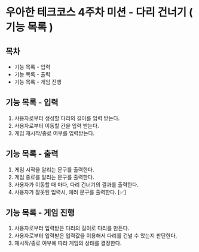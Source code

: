 # 우아한 테크코스 4주차 미션 - 다리 건너기 ( 기능 목록 ) 

## 목차 
- 기능 목록 - 입력
- 기능 목록 - 출력
- 기능 목록 - 게임 진행

## 기능 목록 - 입력
1. 사용자로부터 생성할 다리의 길이를 입력 받는다.
2. 사용자로부터 이동할 칸을 입력 받는다.
3. 게임 재시작/종료 여부를 입력받는다.

## 기능 목록 - 출력
1. 게임 시작을 알리는 문구를 출력한다.
2. 게임 종료를 알리는 문구를 출력한다.
3. 사용자가 이동할 때 마다, 다리 건너기의 결과를 출력한다.
4. 사용자가 잘못된 입력시, 에러 문구를 출력한다. [✅]

## 기능 목록 - 게임 진행 
1. 사용자로부터 입력받은 다리의 길이로 다리를 만든다.
2. 사용자로부터 입력받은 입력값을 이용해서 다리를 건널 수 았는지 판단한다,
3. 재시작/종료 여부에 따라 게임의 상태를 결정한다.